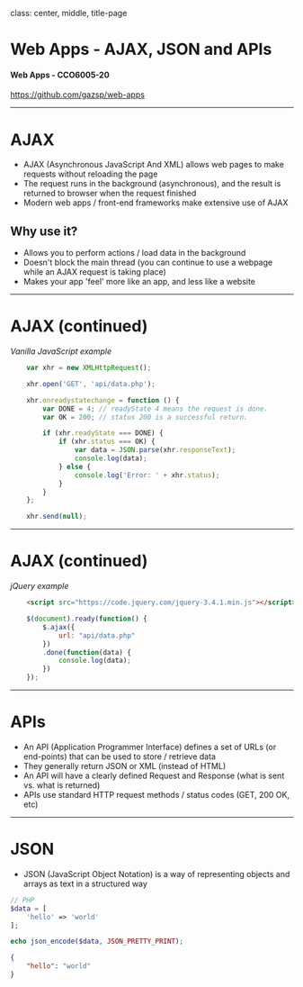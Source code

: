 class: center, middle, title-page

# Web Apps - AJAX, JSON and APIs

#### Web Apps - CCO6005-20

https://github.com/gazsp/web-apps

---

# AJAX

* AJAX (Asynchronous JavaScript And XML) allows web pages to make requests without reloading the page
* The request runs in the background (asynchronous), and the result is returned to browser when the request finished
* Modern web apps / front-end frameworks make extensive use of AJAX

## Why use it?

* Allows you to perform actions / load data in the background
* Doesn't block the main thread (you can continue to use a webpage while an AJAX request is taking place)
* Makes your app 'feel' more like an app, and less like a website

---

# AJAX (continued)

*Vanilla JavaScript example*

```javascript
    var xhr = new XMLHttpRequest();

    xhr.open('GET', 'api/data.php');

    xhr.onreadystatechange = function () {
        var DONE = 4; // readyState 4 means the request is done.
        var OK = 200; // status 200 is a successful return.

        if (xhr.readyState === DONE) {
            if (xhr.status === OK) {
                var data = JSON.parse(xhr.responseText);
                console.log(data);
            } else {
                console.log('Error: ' + xhr.status);
            }
        }
    };

    xhr.send(null);
```

---

# AJAX (continued)

*jQuery example*

```html
    <script src="https://code.jquery.com/jquery-3.4.1.min.js"></script>
```

```javascript
    $(document).ready(function() {
        $.ajax({
            url: "api/data.php"
        })
        .done(function(data) {
            console.log(data);
        })
    });
```

---

# APIs

* An API (Application Programmer Interface) defines a set of URLs (or end-points) that can be used to store / retrieve data
* They generally return JSON or XML (instead of HTML)
* An API will have a clearly defined Request and Response (what is sent vs. what is returned)
* APIs use standard HTTP request methods / status codes (GET, 200 OK, etc)

---

# JSON

* JSON (JavaScript Object Notation) is a way of representing objects and arrays as text in a structured way

```php
// PHP
$data = [
    'hello' => 'world'
];

echo json_encode($data, JSON_PRETTY_PRINT);
```

```json
{
    "hello": "world"
}
```
